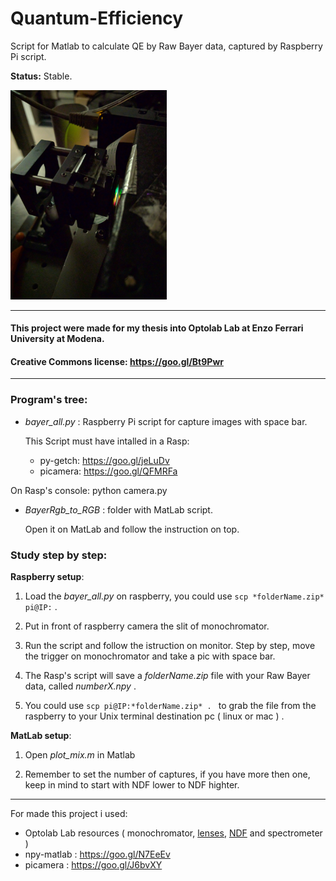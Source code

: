 # Quantum-Efficiency
Script for Matlab to calculate QE by Raw Bayer data, captured by Raspberry Pi script.  

**Status:** Stable.  

<img src="https://raw.githubusercontent.com/DaveCalaway/Quantum-Efficiency/master/images/1.jpg" width="250">

------------------------
#### This project were made for my thesis into Optolab Lab at Enzo Ferrari University at Modena.
#### Creative Commons license: https://goo.gl/Bt9Pwr  
------------------------

### Program's tree:

- *bayer_all.py* : Raspberry Pi script for capture images with space bar.  

  This Script must have intalled in a Rasp:  
    * py-getch: https://goo.gl/jeLuDv  
    * picamera: https://goo.gl/QFMRFa  

On Rasp's console: python camera.py  


- *BayerRgb_to_RGB* : folder with MatLab script.  

  Open it on MatLab and follow the instruction on top.  


### Study step by step:  

**Raspberry setup**:  

1. Load the *bayer_all.py* on raspberry, you could use ```scp *folderName.zip* pi@IP:``` .

2. Put in front of raspberry camera the slit of monochromator.  

3. Run the script and follow the istruction on monitor. Step by step, move the trigger on monochromator and take a pic with space bar.  

4. The Rasp's script will save a *folderName.zip* file with your Raw Bayer data, called *numberX.npy* .  

5. You could use ```scp pi@IP:*folderName.zip* . ``` to grab the file from the raspberry to your Unix terminal destination pc ( linux or mac ) .  

**MatLab setup**:  

1. Open *plot_mix.m* in Matlab

2. Remember to set the number of captures, if you have more then one, keep in mind to start with NDF lower to NDF highter.

_____________________________________________________

For made this project i used:
 - Optolab Lab resources ( monochromator, [lenses](https://goo.gl/m1V1cL), [NDF](https://goo.gl/0kudsM) and spectrometer )
 - npy-matlab : https://goo.gl/N7EeEv
 - picamera : https://goo.gl/J6bvXY
